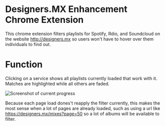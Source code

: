 # Designers.MX Enhancement Chrome Extension
This chrome extension filters playlists for Spotify, Rdio, and Soundcloud on the website http://designers.mx so users won't have to hover over them individuals to find out.

# Function
Clicking on a service shows all playlists currently loaded that work with it. Matches are highlighted while all others are faded.

![Screenshot of current progress](http://i.imgur.com/D7VPF8v.gif)

Because each page load dones't reapply the filter currently, this makes the most sense when a lot of pages are already loaded, such as using a url like https://designers.mx/mixes?page=50 so a lot of albums will be available to filter.